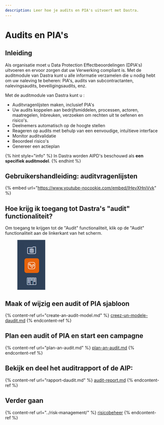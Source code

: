 ```yaml
---
description: Leer hoe je audits en PIA's uitvoert met Dastra.
---
```


# Audits en PIA's

## Inleiding

Als organisatie moet u Data Protection Effectbeoordelingen (DPIA's) uitvoeren en ervoor zorgen dat uw Verwerking compliant is. Met de auditmodule van Dastra kunt u alle informatie verzamelen die u nodig hebt om uw naleving te beheren: PIA's, audits van subcontractanten, nalevingsaudits, beveiligingsaudits, enz. &#x20;

Met de auditmodule van Dastra kunt u :

* Auditvragenlijsten maken, inclusief PIA's
* Uw audits koppelen aan bedrijfsmiddelen, processen, actoren, maatregelen, Inbreuken, verzoeken om rechten uit te oefenen en risico's.
* Deelnemers automatisch op de hoogte stellen
* Reageren op audits met behulp van een eenvoudige, intuïtieve interface&#x20;
* Monitor auditvalidatie
* Beoordeel risico's
* Genereer een actieplan

{% hint style="info" %}
In Dastra worden AIPD's beschouwd als **een specifiek auditmodel**.
{% endhint %}

## Gebruikershandleiding: auditvragenlijsten

{% embed url="https://www.youtube-nocookie.com/embed/IHevXHniVvk" %}

## Hoe krijg ik toegang tot Dastra's "audit" functionaliteit?

&#x20;Om toegang te krijgen tot de "Audit" functionaliteit, klik op de "Audit" functionaliteit aan de linkerkant van het scherm.

<figure><img src="../../.gitbook/assets/image (83).png" alt=""><figcaption></figcaption></figure>

## Maak of wijzig een audit of PIA sjabloon

{% content-ref url="create-an-audit-model.md" %}
[creez-un-modele-daudit.md](creez-un-modele-daudit.md)
{% endcontent-ref %}

## Plan een audit of PIA en start een campagne

{% content-ref url="plan-an-audit.md" %}
[plan-an-audit.md](plan-an-audit.md)
{% endcontent-ref %}

## Bekijk en deel het auditrapport of de AIP:

{% content-ref url="rapport-daudit.md" %}
[audit-report.md](audit-report.md)
{% endcontent-ref %}

## Verder gaan

{% content-ref url="../risk-management/" %}
[risicobeheer](../risicobeheer/)
{% endcontent-ref %}
